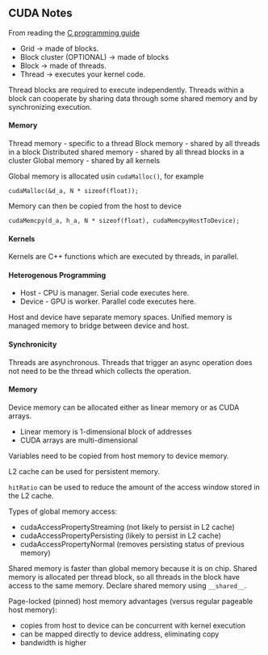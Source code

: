 ## CUDA Notes
From reading the [C programming guide](https://docs.nvidia.com/cuda/cuda-c-programming-guide)

* Grid → made of blocks.
* Block cluster (OPTIONAL) → made of blocks
* Block → made of threads.
* Thread → executes your kernel code.

Thread blocks are required to execute independently.
Threads within a block can cooperate by sharing data through some shared memory and by synchronizing execution.

#### Memory

Thread memory - specific to a thread
Block memory - shared by all threads in a block
Distributed shared memory - shared by all thread blocks in a cluster
Global memory - shared by all kernels

Global memory is allocated usin `cudaMalloc()`, for example
```
cudaMalloc(&d_a, N * sizeof(float));
```

Memory can then be copied from the host to device
```
cudaMemcpy(d_a, h_a, N * sizeof(float), cudaMemcpyHostToDevice);
```

#### Kernels

Kernels are C++ functions which are executed by threads, in parallel.

#### Heterogenous Programming

* Host - CPU is manager. Serial code executes here.
* Device - GPU is worker. Parallel code executes here.

Host and device have separate memory spaces.
Unified memory is managed memory to bridge between device and host.

#### Synchronicity

Threads are asynchronous.
Threads that trigger an async operation does not need to be the thread which collects the operation.

#### Memory

Device memory can be allocated either as linear memory or as CUDA arrays.
* Linear memory is 1-dimensional block of addresses
* CUDA arrays are multi-dimensional

Variables need to be copied from host memory to device memory.

L2 cache can be used for persistent memory.

`hitRatio` can be used to reduce the amount of the access window stored in the L2 cache.

Types of global memory access:
* cudaAccessPropertyStreaming (not likely to persist in L2 cache)
* cudaAccessPropertyPersisting (likely to persist in L2 cache)
* cudaAccessPropertyNormal (removes persisting status of previous memory)


Shared memory is faster than global memory because it is on chip. Shared memory is allocated per thread block, so all threads in the block have access to the same memory. Declare shared memory using `__shared__`.

Page-locked (pinned) host memory advantages (versus regular pageable host memory):
* copies from host to device can be concurrent with kernel execution
* can be mapped directly to device address, eliminating copy
* bandwidth is higher
